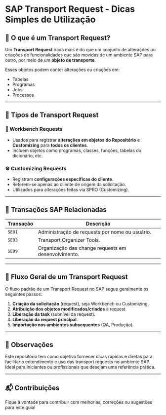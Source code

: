 # SAP Transport Request - Dicas Simples de Utilização

## 📌 O que é um Transport Request?

Um **Transport Request** nada mais é do que um conjunto de alterações ou criações de funcionalidades que são movidas de um ambiente SAP para outro, por meio de um **objeto de transporte**.

Esses objetos podem conter alterações ou criações em:

- Tabelas  
- Programas  
- Jobs  
- Processos  

---

## 📂 Tipos de Transport Request

### 🔧 Workbench Requests

- Usados para registrar **alterações em objetos do Repositório** e **Customizing** para **todos os clientes**.
- Incluem objetos como programas, classes, funções, tabelas do dicionário, etc.

### ⚙️ Customizing Requests

- Registram **configurações específicas do cliente**.
- Referem-se apenas ao cliente de origem da solicitação.
- Utilizados para alterações feitas via SPRO (Customizing).

---

## 🔁 Transações SAP Relacionadas

| Transação | Descrição |
|----------|-----------|
| `SE01`   | Administração de requests por nome ou usuário. |
| `SE03`   | Transport Organizer Tools. |
| `SE09`   | Organização das change requests em desenvolvimento. |

---

## 🔄 Fluxo Geral de um Transport Request

O fluxo padrão de um Transport Request no SAP segue geralmente os seguintes passos:

1. **Criação da solicitação** (request), seja Workbench ou Customizing.
2. **Atribuição dos objetos modificados/criados** à request.
3. **Liberação da task** (subnível da request).
4. **Liberação da request principal**.
5. **Importação nos ambientes subsequentes** (QA, Produção).

---

## 📝 Observações

Este repositório tem como objetivo fornecer dicas rápidas e diretas para facilitar o entendimento e uso das transport requests no ambiente SAP.  
Ideal para iniciantes ou profissionais que desejam uma referência prática.

---

## 📬 Contribuições

Fique à vontade para contribuir com melhorias, correções ou sugestões para este guia!


